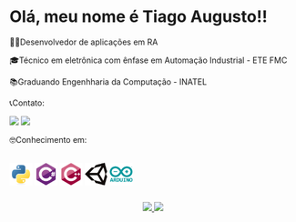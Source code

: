 # Olá, meu nome é Tiago Augusto!!

👨‍💻Desenvolvedor de aplicações em RA

🎓Técnico em eletrônica com ênfase em Automação Industrial - ETE FMC

📚Graduando Engenhharia da Computação - INATEL

📞Contato:
<div> 
  <a href="http://wa.me/+55(35)98412-4709" target="_blank"><img src="https://img.shields.io/badge/WhatsApp-25D366?style=for-the-badge&logo=whatsapp&logoColor=white" target="_blank"></a>
  <a href="" target="_blank"><img src="https://img.shields.io/badge/-Instagram-%23E4405F?style=for-the-badge&logo=instagram&logoColor=white" target="_blank"></a>
</div>

🤓Conhecimento em:
<div style="display: inline_block"><br>
  <img align="center" alt="Rafa-Python" height="40" width="40" src="https://raw.githubusercontent.com/devicons/devicon/master/icons/python/python-original.svg">
  <img align="center" alt="Rafa-Csharp" height="40" width="40" src="https://raw.githubusercontent.com/devicons/devicon/master/icons/csharp/csharp-original.svg">
  <img align="center" alt="Rafa-Csharp" height="40" width="40" src="https://raw.githubusercontent.com/devicons/devicon/master/icons/cplusplus/cplusplus-original.svg"/>
  <img align="center" alt="Rafa-Csharp" height="40" width="40" src="https://raw.githubusercontent.com/devicons/devicon/master/icons/unity/unity-original.svg" />
  <img align="center" alt="Rafa-Csharp" height="40" width="40" src="https://raw.githubusercontent.com/devicons/devicon/master/icons/arduino/arduino-original-wordmark.svg" />
</div>

##
<div align="center">
  <a href="https://github.com/DevTiagold">
  <img height="130em" src="https://github-readme-stats.vercel.app/api?username=DevTiagold&show_icons=true&theme=blue-green&include_all_commits=true&count_private=true"/>
  <img height="130em" src="https://github-readme-stats.vercel.app/api/top-langs/?username=DevTiagold&layout=compact&langs_count=7&theme=blue-green"/>
</div>

##


